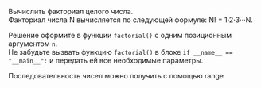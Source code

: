 Вычислить факториал целого числа.  
Факториал числа N вычисляется по следующей формуле: N! = 1·2·3···N.

Решение оформите в функции `factorial()` с одним позиционным аргументом `n`.  
Не забудьте вызвать функцию `factorial()` в блоке `if __name__ == "__main__":` и передать ей все необходимые 
параметры.

<div class="hint">
  Последовательность чисел можно получить с помощью range
</div>
